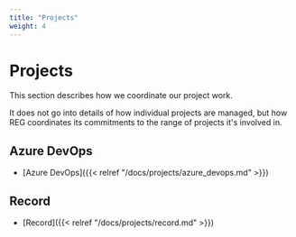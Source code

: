 ```yaml
---
title: "Projects"
weight: 4
---
```


# Projects

This section describes how we coordinate our project work.

It does not go into details of how individual projects are managed, but how REG coordinates its commitments to the range of projects it's involved in.

## Azure DevOps

- [Azure DevOps]({{< relref "/docs/projects/azure_devops.md" >}})

## Record

- [Record]({{< relref "/docs/projects/record.md" >}})
